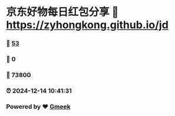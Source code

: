 # 京东好物每日红包分享 :link: https://zyhongkong.github.io/jd 
### :page_facing_up: [53](https://zyhongkong.github.io/jd/tag.html) 
### :speech_balloon: 0 
### :hibiscus: 73800 
### :alarm_clock: 2024-12-14 10:41:31 
### Powered by :heart: [Gmeek](https://github.com/Meekdai/Gmeek)
